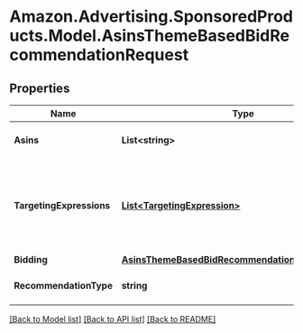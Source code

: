 # Amazon.Advertising.SponsoredProducts.Model.AsinsThemeBasedBidRecommendationRequest

## Properties

Name | Type | Description | Notes
------------ | ------------- | ------------- | -------------
**Asins** | **List&lt;string&gt;** | The list of ad ASINs in the ad group. | 
**TargetingExpressions** | [**List&lt;TargetingExpression&gt;**](TargetingExpression.md) | The list of targeting expressions. Maximum of 100 per request, use pagination for more if needed. | 
**Bidding** | [**AsinsThemeBasedBidRecommendationRequestBidding**](AsinsThemeBasedBidRecommendationRequestBidding.md) |  | 
**RecommendationType** | **string** | The bid recommendation type. | 

[[Back to Model list]](../README.md#documentation-for-models) [[Back to API list]](../README.md#documentation-for-api-endpoints) [[Back to README]](../README.md)

